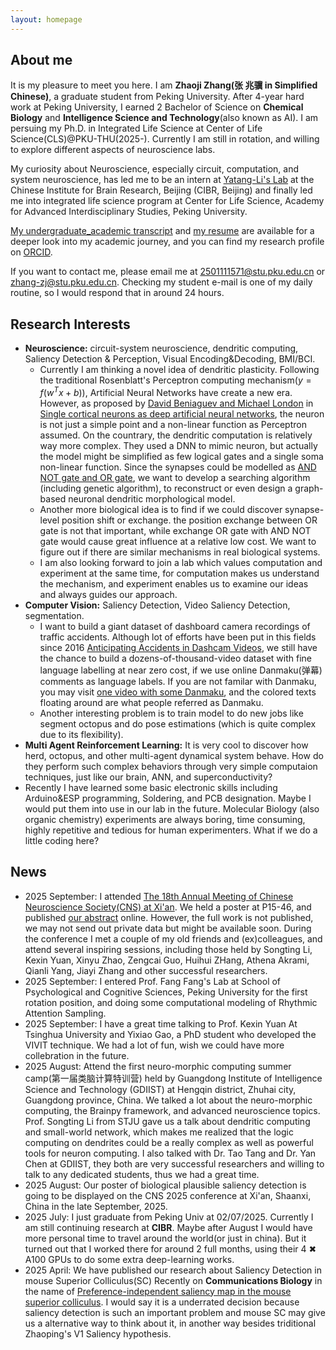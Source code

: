 ```yaml
---
layout: homepage
---
```


## About me

It is my pleasure to meet you here. I am **Zhaoji Zhang(张 兆骥 in Simplified Chinese)**, a graduate student from Peking University. After 4-year hard work at Peking University, I earned 2 Bachelor of Science on **Chemical Biology** and  **Intelligence Science and Technology**(also known as AI). I am persuing my Ph.D. in Integrated Life Science at Center of Life Science(CLS)@PKU-THU(2025-). Currently I am still in rotation, and willing to explore different aspects of neuroscience labs.

My curiosity about Neuroscience, especially circuit, computation, and system neuroscience, has led me to be an intern at [Yatang-Li's Lab](https://yatanglilab.cibr.ac.cn/en/) at the Chinese Institute for Brain Research, Beijing (CIBR, Beijing) and finally led me into integrated life science program at Center for Life Science, Academy for Advanced Interdisciplinary Studies, Peking University.

[My undergraduate_academic transcript](https://drive.google.com/file/d/1somZXkrMlVg3rWUyF3WMa0-Za7p0GWp_/view?usp=sharing) and [my resume](https://github.com/Zhang-Zhaoji/Zhang-Zhaoji.github.io/blob/main/assets/files/Resume.pdf) are available for a deeper look into my academic journey, and you can find my research profile on [ORCID](https://orcid.org/0009-0002-3293-1961). 

If you want to contact me, please email me at 2501111571@stu.pku.edu.cn or zhang-zj@stu.pku.edu.cn. Checking my student e-mail is one of my daily routine, so I would respond that in around 24 hours.

## Research Interests

- **Neuroscience:** circuit-system neuroscience, dendritic computing, Saliency Detection & Perception, Visual Encoding&Decoding, BMI/BCI.
  -  Currently I am thinking a novel idea of dendritic plasticity. Following the traditional Rosenblatt's Perceptron computing mechanism($y = f(w^Tx+b)$), Artificial Neural Networks have create a new era. However, as proposed by [David Beniaguev and Michael London](https://elsc.huji.ac.il/people-directory/faculty-members/michael-london/) in [Single cortical neurons as deep artificial neural networks](https://www.cell.com/neuron/fulltext/S0896-6273(21)00501-8), the neuron is not just a simple point and a non-linear function as Perceptron assumed. On the countrary, the dendritic computation is relatively way more complex. They used a DNN to mimic neuron, but actually the model might be simplified as few logical gates and a single soma non-linear function. Since the synapses could be modelled as [AND NOT gate and OR gate](https://www.cnbc.cmu.edu/~tai/readings/nature/koch_neuron.pdf), we want to develop a searching algorithm (including genetic algorithm), to reconstruct or even design a graph-based neuronal dendritic morphological model.
  -  Another more biological idea is to find if we could discover synapse-level position shift or exchange. the position exchange between OR gate is not that important, while exchange OR gate with AND NOT gate would cause great influence at a relative low cost. We want to figure out if there are similar mechanisms in real biological systems.
  -  I am also looking forward to join a lab which values computation and experiment at the same time, for computation makes us understand the mechanism, and experiment enables us to examine our ideas and always guides our approach. 
- **Computer Vision:** Saliency Detection, Video Saliency Detection, segmentation.
  - I want to build a giant dataset of dashboard camera recordings of traffic accidents. Although lot of efforts have been put in this fields since 2016 [Anticipating Accidents in Dashcam Videos](https://github.com/smallcorgi/Anticipating-Accidents), we still have the chance to build a dozens-of-thousand-video dataset with fine language labelling at near zero cost, if we use online Danmaku(弹幕) comments as language labels. If you are not familar with Danmaku, you may visit [one video with some Danmaku](https://www.bilibili.com/video/BV1gc4uzZEP6/), and the colored texts floating around are what people referred as Danmaku.
  - Another interesting problem is to train model to do new jobs like segment octopus and do pose estimations (which is quite complex due to its flexibility).
- **Multi Agent Reinforcement Learning:** It is very cool to discover how herd, octopus, and other multi-agent dynamical system behave. How do they perform such complex behaviors through very simple computaion techniques, just like our brain, ANN, and superconductivity?
- Recently I have learned some basic electronic skills including Arduino&ESP programming, Soldering, and PCB designation. Maybe I would put them into use in our lab in the future. Molecular Biology (also organic chemistry) experiments are always boring, time consuming, highly repetitive and tedious for human experimenters. What if we do a little coding here?

## News

- 2025 September: I attended [The 18th Annual Meeting of Chinese Neuroscience Society(CNS) at Xi'an](https://cns.org.cn/2025/). We held a poster at P15-46, and published [our abstract](https://cns.org.cn/upload/2025/25051515545179.pdf) online. However, the full work is not published, we may not send out private data but might be available soon. During the conference I met a couple of my old friends and (ex)colleagues, and attend several inspiring sessions, including those held by Songting Li, Kexin Yuan, Xinyu Zhao, Zengcai Guo, Huihui ZHang, Athena Akrami, Qianli Yang, Jiayi Zhang and other successful researchers.
- 2025 September: I entered Prof. Fang Fang's Lab at School of Psychological and Cognitive Sciences, Peking University for the first rotation position, and doing some computational modeling of Rhythmic Attention Sampling.
- 2025 September: I have a great time talking to Prof. Kexin Yuan At Tsinghua University and Yixiao Gao, a PhD student who developed the VIVIT technique. We had a lot of fun, wish we could have more collebration in the future.
- 2025 August: Attend the first neuro-morphic computing summer camp(第一届类脑计算特训营) held by Guangdong Institute of Intelligence Science and Technology (GDIIST) at Hengqin district, Zhuhai city, Guangdong province, China. We talked a lot about the neuro-morphic computing, the Brainpy framework, and advanced neuroscience topics. Prof. Songting Li from STJU gave us a talk about dendritic computing and small-world network, which makes me realized that the logic computing on dendrites could be a really complex as well as powerful tools for neuron computing.  I also talked with Dr. Tao Tang and Dr. Yan Chen at GDIIST, they both are very successful researchers and willing to talk to any dedicated students, thus we had a great time.
- 2025 August: Our poster of biological plausible saliency detection is going to be displayed on the CNS 2025 conference at Xi'an, Shaanxi, China in the late September, 2025. 
- 2025 July: I just graduate from Peking Univ at 02/07/2025. Currently I am still continuing research at **CIBR**. Maybe after August I would have more personal time to travel around the world(or just in china). But it turned out that I worked there for around 2 full months, using their 4 ✖ A100 GPUs to do some extra deep-learning works. 
- 2025 April: We have published our research about Saliency Detection in mouse Superior Colliculus(SC) Recently on **Communications Biology** in the name of [Preference-independent saliency map in the mouse superior colliculus](https://www.nature.com/articles/s42003-025-08006-x). I would say it is a underrated decision because saliency detection is such an important problem and mouse SC may give us a alternative way to think about it, in another way besides triditional Zhaoping's V1 Saliency hypothesis.

